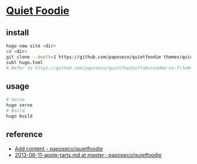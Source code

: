 # [Quiet Foodie](https://github.com/paposeco/quietfoodie)

## install

```sh
hugo new site <dir>
cd <dir>
git clone --depth=1 https://github.com/paposeco/quietfoodie themes/quietfoodie
subl hugo.toml
# Refer to https://github.com/paposeco/quietfoodie?tab=readme-ov-file#configuration
```

## usage

```sh
# Serve
hugo serve
# Build
hugo build
```

## reference

- [Add content - paposeco/quietfoodie](https://github.com/paposeco/quietfoodie?tab=readme-ov-file#add-content)
- [2013-06-11-apple-tarts.md at master · paposeco/quietfoodie](https://github.com/paposeco/quietfoodie/blob/master/exampleSite/content/recipes/2013-06-11-apple-tarts.md?plain=1)
